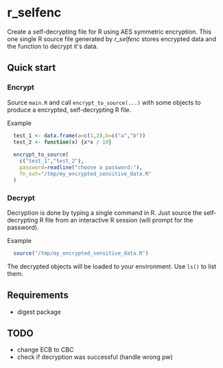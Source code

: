 # r_selfenc

Create a self-decrypting file for R using AES symmetric encryption. This one single R source file generated by _r_selfenc_ stores encrypted data and the function to decrypt it's data.  

## Quick start

### Encrypt

Source `main.R` and call `encrypt_to_source(...)` with some objects to produce a encrypted, self-decrypting R file.

Example
```R
  test_1 <- data.frame(a=c(1,2),b=c("a","b"))
  test_2 <- function(x) {x*x / 10}
  
  encrypt_to_source(
    c("test_1","test_2"), 
    password=readline("choose a password:"), 
    fn_out="/tmp/my_encrypted_sensitive_data.R"
  )
```

### Decrypt

Decryption is done by typing a single command in R. Just source the self-decrypting R file from an interactive R session (will prompt for the password).

Example
```R
  source("/tmp/my_encrypted_sensitive_data.R")
```
The decrypted objects will be loaded to your environment. Use `ls()` to list them.  

## Requirements

 * digest package

## TODO

 * change ECB to CBC
 * check if decryption was successful (handle wrong pw)
